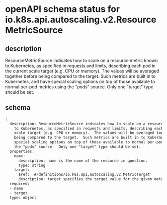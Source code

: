 # openAPI schema status for io.k8s.api.autoscaling.v2.ResourceMetricSource

## description

ResourceMetricSource indicates how to scale on a resource metric known to Kubernetes, as specified in requests and limits, describing each pod in the current scale target (e.g. CPU or memory).  The values will be averaged together before being compared to the target.  Such metrics are built in to Kubernetes, and have special scaling options on top of those available to normal per-pod metrics using the "pods" source.  Only one "target" type should be set.

## schema

```yaml
|
  description: ResourceMetricSource indicates how to scale on a resource metric known
    to Kubernetes, as specified in requests and limits, describing each pod in the current
    scale target (e.g. CPU or memory).  The values will be averaged together before
    being compared to the target.  Such metrics are built in to Kubernetes, and have
    special scaling options on top of those available to normal per-pod metrics using
    the "pods" source.  Only one "target" type should be set.
  properties:
    name:
      description: name is the name of the resource in question.
      type: string
    target:
      $ref: '#/definitions/io.k8s.api.autoscaling.v2.MetricTarget'
      description: target specifies the target value for the given metric
  required:
  - name
  - target
  type: object

```
